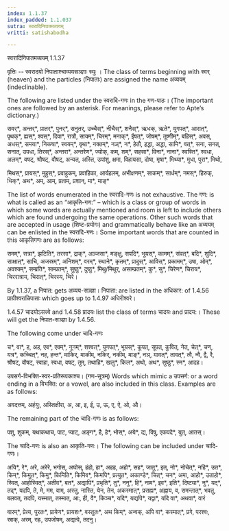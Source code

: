```yaml
---
index: 1.1.37
index_padded: 1.1.037
sutra: स्वरादिनिपातमव्ययम्
vritti: satishabodha

---
```

 स्वरादिनिपातमव्ययम् 1.1.37 


वृत्तिः -- स्वरादयो निपाताश्चाव्ययसञ्ज्ञाः स्युः । The class of terms beginning with स्वर् (heaven) and the particles (निपाताः) are assigned the name अव्ययम् (indeclinable). 


The following are listed under the स्वरादि-गणः in the गण-पाठः। (The important ones are followed by an asterisk. For meanings, please refer to Apte’s dictionary.) 

सवर्*, अन्तर्*, प्रातर्*, पुनर्*, सनुतर्, उच्चैस्*, नीचैस्*, शनैस्*, ऋधक्, ऋते*, युगपत्*, आरात्*, पृथक्*, ह्यस्*, श्वस्*, दिवा*, रात्रौ, सायम्*, चिरम्*, मनाक्*, ईषत्*, जोषम्*, तूष्णीम्*, बहिस्*, अवस्, अधस्*, समया*, निकषा*, स्वयम्*, वृथा*, नक्तम्*, नञ्*, न*, हेतौ, इद्धा, अद्धा, सामि*, वत्*, सना, सनत्, सनात्, उपधा, तिरस्*, अन्तरा*, अन्तरेण*, ज्योक्, कम्, शम्*, सहसा*, विना*, नाना*, स्वस्ति*, स्वधा, अलम्*, वषट्, श्रौषट्, वौषट्, अन्यत्, अस्ति, उपांशु, क्षमा, विहायसा, दोषा, मृषा*, मिथ्या*, मुधा, पुरा*, मिथो, 

मिथस्*, प्रायस्*, मुहुस्*, प्रवाहुकम्, प्रवाहिका, आर्यहलम्, अभीक्षणम्*, साकम्*, सार्धम्*, नमस्*, हिरुक्, धिक्*, अथ*, अम्, आम्, प्रताम्, प्रशान्, मा*, माङ्* 


The list of words enumerated in the स्वरादि-गणः is not exhaustive. The गण: is what is called as an “आकृति-गण:” – which is a class or group of words in which some words are actually mentioned and room is left to include others which are found undergoing the same operations. Other such words that are accepted in usage (शिष्ट-प्रयोगः) and grammatically behave like an अव्ययम् can be enlisted in the स्वरादि-गणः। Some important words that are counted in this आकृतिगणः are as follows: 

समम्*, सत्रा*, झटिति*, तरसा*, द्राक्*, अञ्जसा*, मङ्क्षु, सपदि*, भूयस्*, कामम्*, संवत्*, बदि*, शुदि*, साक्षात्*, साचि, अजस्रम्*, अनिशम्*, वरम्*, स्थाने*, कृतम्*, प्रादुस्*, आविस्*, प्रकामम्*, उषा, ओम्*, अवश्यम्*, सम्प्रति*, साम्प्रतम्*, सुष्ठु*, दुष्ठु*, मिथु/मिथुर्, असाम्प्रतम्*, कु*, सु*, चिरेण*, चिराय*, चिररात्राय, चिरात्*, चिरस्य, चिरे। 


By 1.1.37, a निपात: gets अव्यय-सञ्ज्ञा। निपाता: are listed in the अधिकार: of 1.4.56 प्राग्रीश्वरान्निपाताः which goes up to 1.4.97 अधिरीश्वरे। 

1.4.57 चादयोऽसत्त्वे and 1.4.58 प्रादयः list the class of terms चादयः and प्रादय:। These will get the निपात-सञ्ज्ञा by 1.4.56. 


The following come under चादि-गणः 

च*, वा*, ह, अह, एव*, एवम्*, नूनम्*, शश्वत्*, युगपत्*, भूयस्*, कूपत्, सूपत्, कुवित्, नेत्, चेत्*, चण्, यत्र*, कच्चित्*, नह, हन्त*, माकिर्, माकीम्, नकिर्, नकीम्, माङ्*, नञ्, यावत्*, तावत्*, त्वै, न्वै, द्वै, रै, श्रौषट्, वौषट्, स्वाहा, स्वधा, वषट्, तुम्, तथाहि*, खलु*, किल*, अथो, अथ*, सुष्ठु*, स्म*, आदह। 

उपसर्ग-विभक्ति-स्वर-प्रतिरूपकाश्च। (गण-सूत्रम्) Words which mimic a उपसर्ग: or a word ending in a विभक्ति: or a vowel, are also included in this class. Examples are as follows: 

अवदत्तम्, अहंयुः, अस्तिक्षीरा, अ, आ, इ, ई, उ, ऊ, ए, ऐ, ओ, औ। 


The remaining part of the चादि-गणः is as follows: 

पशु, शुकम्, यथाकथाच, पाट, प्याट्, अङ्ग*, है, हे*, भोस्*, अये*, द्य, विषु, एकपदे*, युत्, आतस्। 


The चादि-गणः is also an आकृति-गणः। The following can be included under चादि-गणः। 

अयि*, रे*, अरे, अरेरे, भगोस्, अघोस्, हंहो, हा*, अहह, अहो*, सह*, जातु*, इत्, नो*, नोचेत्*, नहि*, उत*, किम्*, किमुत*, किमु*, किमिति*, किमिव*, किमपि*, प्रत्युत*, अकाण्डे*, चित्*, चन*, अमा, आहो*, उताहो*, स्वित्, आहोस्वित्*, अतीव*, बत*, अद्यापि*, प्रभृति*, तु*, ननु*, हि*, नाम*, इव*, इति*, दिष्ट्या*, नु*, यद्*, तद्*, यदपि, ते, मे, मम, वाम्, अस्तु, नास्ति, येन, तेन, अकस्मात्*, प्रसह्य*, अह्नाय, व, समन्तात्*, भवतु, बलवत्, तदपि, यस्मात्, तस्मात्, आः, ही, वै*, किञ्च*, यदि*, यद्यपि*, यद्वा*, यदि वा*, अथवा*, वारं 

वारम्*, प्रेत्य, पुरतः*, प्रायेण*, प्रायशः*, वस्तुतः*, अथ किम्*, अन्वक्, अपि वा*, कस्मात्*, प्रगे, परश्वः, स्राक्, अरम्, रहः, उपजोषम्, अद्यत्वे, तदनु। 